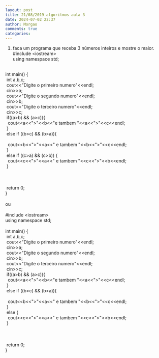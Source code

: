 ```yaml
---
layout: post
title: 21/08/2019 algoritmos aula 3
date: 2024-07-02 22:37
author: Morgao
comments: true
categories: 
---
```

1) faca um programa que receba 3 números inteiros e mostre o maior.<br />
#include &lt;iostream&gt;<br />
using namespace std;<br />
<br />
int main() {<br />
<span style="white-space: pre;"> </span>int a,b,c;<br />
<span style="white-space: pre;"> </span>cout&lt;&lt;"Digite o primeiro numero"&lt;&lt;endl;<br />
<span style="white-space: pre;"> </span>cin&gt;&gt;a;<br />
<span style="white-space: pre;"> </span>cout&lt;&lt;"Digite o segundo numero"&lt;&lt;endl;<br />
<span style="white-space: pre;"> </span>cin&gt;&gt;b;<br />
<span style="white-space: pre;"> </span>cout&lt;&lt;"Digite o terceiro numero"&lt;&lt;endl;<br />
<span style="white-space: pre;"> </span>cin&gt;&gt;c;<br />
<span style="white-space: pre;"> </span>if((a&gt;b) &amp;&amp; (a&gt;c)){<br />
<span style="white-space: pre;">  </span>cout&lt;&lt;a&lt;&lt;"&gt;"&lt;&lt;b&lt;&lt;"e tambem "&lt;&lt;a&lt;&lt;"&gt;"&lt;&lt;c&lt;&lt;endl;<br />
<span style="white-space: pre;"> </span>}<br />
<span style="white-space: pre;"> </span>else if ((b&gt;c) &amp;&amp; (b&gt;a)){<br />
<span style="white-space: pre;"> </span><br />
<span style="white-space: pre;">  </span>cout&lt;&lt;b&lt;&lt;"&gt;"&lt;&lt;a&lt;&lt;" e tambem "&lt;&lt;b&lt;&lt;"&gt;"&lt;&lt;c&lt;&lt;endl;<br />
<span style="white-space: pre;"> </span>}<br />
<span style="white-space: pre;"> </span>else if ((c&gt;a) &amp;&amp; (c&gt;b)) {<br />
<span style="white-space: pre;">  </span>cout&lt;&lt;c&lt;&lt;"&gt;"&lt;&lt;a&lt;&lt;" e tambem "&lt;&lt;c&lt;&lt;"&gt;"&lt;&lt;b&lt;&lt;endl;<br />
<span style="white-space: pre;"> </span>}<br />
<span style="white-space: pre;"> </span><br />
<span style="white-space: pre;"> </span><br />
<span style="white-space: pre;"> </span><br />
<span style="white-space: pre;"> </span>return 0;<br />
}<br />
<br />
ou<br />
<br />
#include &lt;iostream&gt;<br />
using namespace std;<br />
<br />
int main() {<br />
<span style="white-space: pre;"> </span>int a,b,c;<br />
<span style="white-space: pre;"> </span>cout&lt;&lt;"Digite o primeiro numero"&lt;&lt;endl;<br />
<span style="white-space: pre;"> </span>cin&gt;&gt;a;<br />
<span style="white-space: pre;"> </span>cout&lt;&lt;"Digite o segundo numero"&lt;&lt;endl;<br />
<span style="white-space: pre;"> </span>cin&gt;&gt;b;<br />
<span style="white-space: pre;"> </span>cout&lt;&lt;"Digite o terceiro numero"&lt;&lt;endl;<br />
<span style="white-space: pre;"> </span>cin&gt;&gt;c;<br />
<span style="white-space: pre;"> </span>if((a&gt;b) &amp;&amp; (a&gt;c)){<br />
<span style="white-space: pre;">  </span>cout&lt;&lt;a&lt;&lt;"&gt;"&lt;&lt;b&lt;&lt;"e tambem "&lt;&lt;a&lt;&lt;"&gt;"&lt;&lt;c&lt;&lt;endl;<br />
<span style="white-space: pre;"> </span>}<br />
<span style="white-space: pre;"> </span>else if ((b&gt;c) &amp;&amp; (b&gt;a)){<br />
<span style="white-space: pre;"> </span><br />
<span style="white-space: pre;">  </span>cout&lt;&lt;b&lt;&lt;"&gt;"&lt;&lt;a&lt;&lt;" e tambem "&lt;&lt;b&lt;&lt;"&gt;"&lt;&lt;c&lt;&lt;endl;<br />
<span style="white-space: pre;"> </span>}<br />
<span style="white-space: pre;"> </span>else {<br />
<span style="white-space: pre;">  </span>cout&lt;&lt;c&lt;&lt;"&gt;"&lt;&lt;a&lt;&lt;" e tambem "&lt;&lt;c&lt;&lt;"&gt;"&lt;&lt;b&lt;&lt;endl;<br />
<span style="white-space: pre;"> </span>}<br />
<span style="white-space: pre;"> </span><br />
<span style="white-space: pre;"> </span><br />
<span style="white-space: pre;"> </span><br />
<span style="white-space: pre;"> </span>return 0;<br />
}
